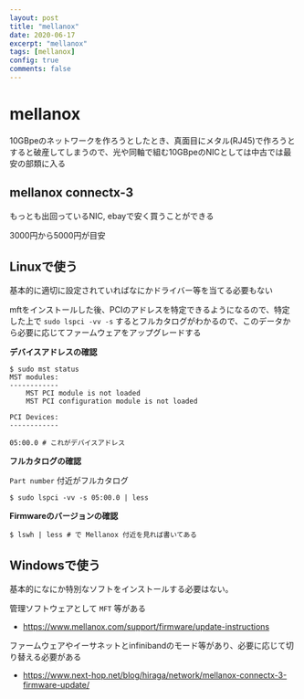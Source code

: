 ```yaml
---
layout: post
title: "mellanox"
date: 2020-06-17
excerpt: "mellanox"
tags: [mellanox]
config: true
comments: false
---
```


# mellanox

10GBpeのネットワークを作ろうとしたとき、真面目にメタル(RJ45)で作ろうとすると破産してしまうので、光や同軸で組む10GBpeのNICとしては中古では最安の部類に入る

## mellanox connectx-3

もっとも出回っているNIC, ebayで安く買うことができる  

3000円から5000円が目安

## Linuxで使う
基本的に適切に設定されていればなにかドライバー等を当てる必要もない

mftをインストールした後、PCIのアドレスを特定できるようになるので、特定した上で `sudo lspci -vv -s` するとフルカタログがわかるので、このデータから必要に応じてファームウェアをアップグレードする  

**デバイスアドレスの確認** 

```console
$ sudo mst status            
MST modules:
------------
    MST PCI module is not loaded
    MST PCI configuration module is not loaded

PCI Devices:
------------

05:00.0 # これがデバイスアドレス
```

**フルカタログの確認** 

`Part number` 付近がフルカタログ
```console
$ sudo lspci -vv -s 05:00.0 | less
```

**Firmwareのバージョンの確認**  

```console
$ lswh | less # で Mellanox 付近を見れば書いてある
```


## Windowsで使う

基本的になにか特別なソフトをインストールする必要はない。  

管理ソフトウェアとして `MFT` 等がある  

 - https://www.mellanox.com/support/firmware/update-instructions

ファームウェアやイーサネットとinfinibandのモード等があり、必要に応じて切り替える必要がある  

 - https://www.next-hop.net/blog/hiraga/network/mellanox-connectx-3-firmware-update/

